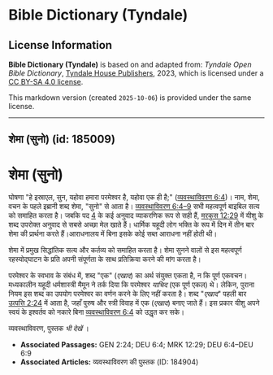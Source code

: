 # Bible Dictionary (Tyndale)

## License Information

**Bible Dictionary (Tyndale)** is based on and adapted from: _Tyndale Open Bible Dictionary_, [Tyndale House Publishers](https://tyndaleopenresources.com/), 2023, which is licensed under a [CC BY-SA 4.0 license](https://creativecommons.org/licenses/by-sa/4.0/legalcode.en).

This markdown version (created `2025-10-06`) is provided under the same license.



--------------------------------

## शेमा (सुनो) (id: 185009)

शेमा (सुनो)
===========

घोषणा "हे इस्राएल, सुन, यहोवा हमारा परमेश्वर है, यहोवा एक ही है;" ([व्यवस्थाविवरण 6:4](https://ref.ly/Deut6:4))। नाम, शेमा, वचन के पहले इब्रानी शब्द शेमा, "सुनो" से आता है। [व्यवस्थाविवरण 6:4–9](https://ref.ly/Deut6:4-Deut6:9) सभी महत्वपूर्ण बाइबिल सत्य को समाहित करता है। जबकि पद [4](https://ref.ly/Deut6:4) के कई अनुवाद व्याकरणिक रूप से सही हैं, [मरकुस 12:29](https://ref.ly/Mark12:29) में यीशु के शब्द उपरोक्त अनुवाद से सबसे अच्छा मेल खाते हैं। धार्मिक यहूदी लोग भक्ति के रूप में दिन में तीन बार शेमा की प्रार्थना करते हैं।आराधनालय में बिना इसके कोई सब्त आराधना नहीं होती थी।

शेमा में प्रमुख सिद्धांतिक सत्य और कर्तव्य को समाहित करता है। शेमा सुनने वालों से इस महत्वपूर्ण रहस्योद्घाटन के प्रति अपनी संपूर्णता के साथ प्रतिक्रिया करने की मांग करता है।

परमेश्वर के स्वभाव के संबंध में, शब्द "एक" (*एखाद*) का अर्थ संयुक्त एकता है, न कि पूर्ण एकवचन। मध्यकालीन यहूदी धर्मशास्त्री मैमून ने तर्क दिया कि परमेश्वर *याचिद* (एक पूर्ण एकल) थे। लेकिन, पुराना नियम इस शब्द का उपयोग परमेश्वर का वर्णन करने के लिए नहीं करता है। शब्द "*एखाद*" पहली बार [उत्पत्ति 2:24](https://ref.ly/Gen2:24) में आता है, जहाँ पुरुष और स्त्री विवाह में एक (*एखाद*) बनाए जाते हैं। इस प्रकार यीशु अपने स्वयं के इश्वर्तव को नकारे बिना [व्यवस्थाविवरण 6:4](https://ref.ly/Deut6:4) को उद्धृत कर सके।

व्यवस्थाविवरण, पुस्तक *भी देखें* ।

* **Associated Passages:** GEN 2:24; DEU 6:4; MRK 12:29; DEU 6:4–DEU 6:9
* **Associated Articles:** व्यवस्थाविवरण की पुस्तक (ID: 184904)

